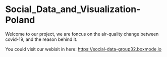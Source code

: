 # Social_Data_and_Visualization-Poland

Welcome to our project, we are foncus on the air-quality change between covid-19, and the reason behind it.  

You could visit our webisit in here: https://social-data-group32.boxmode.io
